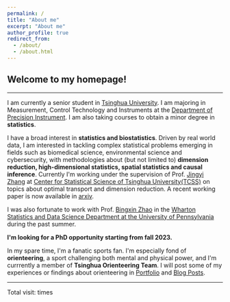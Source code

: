```yaml
---
permalink: /
title: "About me"
excerpt: "About me"
author_profile: true
redirect_from: 
  - /about/
  - /about.html
---
```


## Welcome to my homepage!
-----
I am currently a senior student in [Tsinghua University](https://www.tsinghua.edu.cn/en/). I am majoring in Measurement, Control Technology and Instruments at the [Department of Precision Instrument](https://www.tsinghua.edu.cn/dpien/index.htm). I am also taking courses to obtain a minor degree in **statistics**.

I have a broad interest in **statistics and biostatistics**. Driven by real world data, I am interested in tackling complex statistical problems emerging in fields such as biomedical science, environmental science and cybersecurity, with methodologies about (but not limited to) **dimension reduction, high-dimensional statistics, spatial statistics and causal inference**. Currently I'm working under the supervision of Prof. [Jingyi Zhang](http://www.stat.tsinghua.edu.cn/en/teambuilder/faculty/jingyi-zhang/) at [Center for Statistical Science of Tsinghua University(TCSS)](http://www.stat.tsinghua.edu.cn/en/) on topics about optimal transport and dimension reduction. A recent working paper is now available in [arxiv](https://arxiv.org/abs/2209.00170). 

I was also fortunate to work with Prof. [Bingxin Zhao](https://www.bingxinzhao.com/) in the [Wharton Statistics and Data Science Department at the University of Pennsylvania](https://statistics.wharton.upenn.edu/) during the past summer.

**I'm looking for a PhD opportunity starting from fall 2023.** 

In my spare time, I'm a fanatic sports fan. I'm especially fond of **orienteering**, a sport challenging both mental and physical power, and I'm currrently a member of **Tsinghua Orienteering Team**. I will post some of my experiences or findings about orienteering in [Portfolio](https://mariana2000.github.io/portfolio/) and [Blog Posts](https://mariana2000.github.io/year-archive/).

------------------

<script async src="//busuanzi.ibruce.info/busuanzi/2.3/busuanzi.pure.mini.js"></script>
<span id="busuanzi_container_site_pv">Total visit: <span id="busuanzi_value_site_pv"></span> times</span>